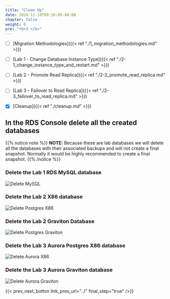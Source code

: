 ```yaml
---
title: "Clean Up"
date: 2020-11-18T09:16:09-04:00
chapter: false
weight: 6
pre: "<b>3 </b>"
---
```


- [ ] [Migration Methodologies]({{< ref "./1_migration_methodologies.md" >}})
- [ ] [Lab 1 - Change Database Instance Type]({{< ref "./2-1_change_instance_type_and_restart.md" >}})
- [ ] [Lab 2 - Promote Read Replica]({{< ref "./2-2_promote_read_replica.md" >}})
- [ ] [Lab 3 - Failover to Read Replica]({{< ref "./2-3_failover_to_read_replica.md" >}})
- [x] [Cleanup]({{< ref "./cleanup.md" >}})


## In the RDS Console delete all the created databases

{{% notice note %}}
**NOTE:** Because these are lab databases we will delete all the databases with their associated backups and will not create a final snapshot. 
Normally it would be highly recommended to create a final snapshot.
{{% /notice %}}


### Delete the Lab 1 RDS MySQL database

![Delete MySQL](/Sustainability/100_migrate_rds_to_graviton/clean-up/clean-up_delete_mysql.png)

### Delete the Lab 2 X86 database

![Delete Postgres X86](/Sustainability/100_migrate_rds_to_graviton/clean-up/clean-up_delete_postgres.png)

### Delete the Lab 2 Graviton Database

![Delete Postgres Graviton](/Sustainability/100_migrate_rds_to_graviton/clean-up/clean-up_delete_pg_graviton.png)


### Delete the Lab 3 Aurora Postgres X86 database

![Delete Aurora X86](/Sustainability/100_migrate_rds_to_graviton/clean-up/clean-up_delete_aurora_x86.png)

### Delete the Lab 3 Aurora Graviton database

![Delete Aurora Graviton](/Sustainability/100_migrate_rds_to_graviton/clean-up/clean-up_delete_aurora_graviton.png)


{{< prev_next_button link_prev_url="../" final_step="true" />}}